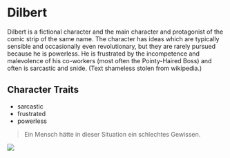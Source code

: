 # Dilbert

Dilbert is a fictional character and the main character and protagonist of the comic strip of the same name. The character has ideas which are typically sensible and occasionally even revolutionary, but they are rarely pursued because he is powerless. He is frustrated by the incompetence and malevolence of his co-workers (most often the Pointy-Haired Boss) and often is sarcastic and snide. (Text shameless stolen from wikipedia.)

## Character Traits

* sarcastic
* frustrated
* powerless

> Ein Mensch hätte in dieser Situation ein schlechtes Gewissen.

<img src="https://upload.wikimedia.org/wikipedia/en/0/00/Dilbert_%28character%29.png" />

